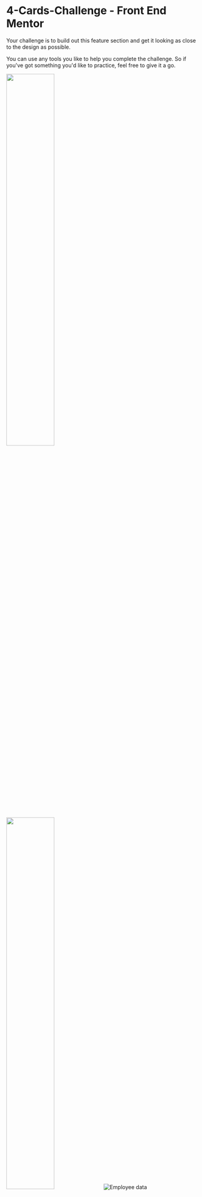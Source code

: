 # 4-Cards-Challenge - Front End Mentor


Your challenge is to build out this feature section and get it looking as close to the design as possible.

You can use any tools you like to help you complete the challenge. So if you've got something you'd like to practice, feel free to give it a go.

<img src="https://ibb.co/0C5YRSv" width="50%" height="50%">
<img src="https://ibb.co/CQVHQh0" width="50%" height="50%">

<img src="https://ibb.co/CQVHQh0" alt="Employee data" title="Employee Data title">


https://ibb.co/0C5YRSv
https://ibb.co/CQVHQh0

Your users should be able to:

View the optimal layout for the site depending on their device's screen size
Download the starter code and go through the README.md file. This will provide further details about the project. The style-guide.md file is where you'll find colors, fonts, etc.

Want some support on the challenge? Join our community and ask questions in the help channel.


Link to the Challenge: https://www.frontendmentor.io/challenges/four-card-feature-section-weK1eFYK
